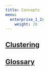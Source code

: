 ```yaml
---
title: Concepts
menu:
  enterprise_1_2:
    weight: 20
---
```


## [Clustering](/enterprise/v1.2/concepts/clustering)
## [Glossary](/enterprise/v1.2/concepts/glossary/)
